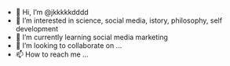 - 👋 Hi, I’m @jkkkkkdddd
- 👀 I’m interested in science, social media, istory, philosophy, self development
- 🌱 I’m currently learning social media marketing
- 💞️ I’m looking to collaborate on ...
- 📫 How to reach me ...

<!---
jkkkkkdddd/jkkkkkdddd is a ✨ special ✨ repository because its `README.md` (this file) appears on your GitHub profile.
You can click the Preview link to take a look at your changes.
--->
